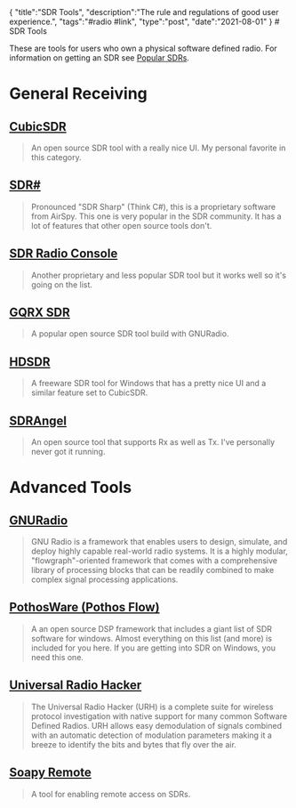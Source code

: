 <steelsky>
{
  "title":"SDR Tools",
  "description":"The rule and regulations of good user experience.",
  "tags":"#radio #link",
  "type":"post",
  "date":"2021-08-01"
}
</steelsky>
# SDR Tools

These are tools for users who own a physical software defined radio. For information on getting an SDR see [Popular SDRs](popular-sdrs.html).

# General Receiving

## [CubicSDR](https://cubicsdr.com/)
> An open source SDR tool with a really nice UI. My personal favorite in this category. 

## [SDR#](https://airspy.com/download/)
> Pronounced "SDR Sharp" (Think C#), this is a proprietary software from AirSpy. This one is very popular in the SDR community. It has a lot of features that other open source tools don't. 

## [SDR Radio Console](https://www.sdr-radio.com/)
> Another proprietary and less popular SDR tool but it works well so it's going on the list. 

## [GQRX SDR](https://gqrx.dk/)
> A popular open source SDR tool build with GNURadio. 

## [HDSDR](http://www.hdsdr.de/)
> A freeware SDR tool for Windows that has a pretty nice UI and a similar feature set to CubicSDR.

## [SDRAngel](https://github.com/f4exb/sdrangel)
> An open source tool that supports Rx as well as Tx. I've personally never got it running. 

# Advanced Tools

## [GNURadio](https://www.gnuradio.org/)
> GNU Radio is a framework that enables users to design, simulate, and deploy highly capable real-world radio systems. It is a highly modular, "flowgraph"-oriented framework that comes with a comprehensive library of processing blocks that can be readily combined to make complex signal processing applications.

## [PothosWare (Pothos Flow)](https://github.com/pothosware/PothosSDR/wiki)
> A an open source DSP framework that includes a giant list of SDR software for windows. Almost everything on this list (and more) is included for you here. If you are getting into SDR on Windows, you need this one.  

## [Universal Radio Hacker](https://github.com/jopohl/urh)
> The Universal Radio Hacker (URH) is a complete suite for wireless protocol investigation with native support for many common Software Defined Radios. URH allows easy demodulation of signals combined with an automatic detection of modulation parameters making it a breeze to identify the bits and bytes that fly over the air. 

## [Soapy Remote](https://github.com/pothosware/SoapyRemote/wiki)
> A tool for enabling remote access on SDRs.
